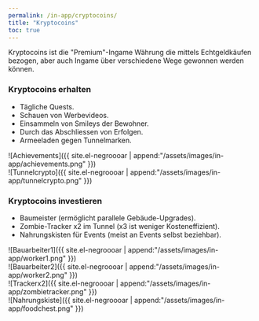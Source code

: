 ```yaml
---
permalink: /in-app/cryptocoins/
title: "Kryptocoins"
toc: true
---
```


Kryptocoins ist die "Premium"-Ingame Währung die mittels Echtgeldkäufen bezogen, aber auch Ingame über verschiedene Wege gewonnen werden können.

### Kryptocoins erhalten

- Tägliche Quests.
- Schauen von Werbevideos.
- Einsammeln von Smileys der Bewohner.
- Durch das Abschliessen von Erfolgen.
- Armeeladen gegen Tunnelmarken.

![Achievements]({{ site.el-negroooar | append:"/assets/images/in-app/achievements.png" }})  
![Tunnelcrypto]({{ site.el-negroooar | append:"/assets/images/in-app/tunnelcrypto.png" }})  


### Kryptocoins investieren

- Baumeister (ermöglicht parallele Gebäude-Upgrades).
- Zombie-Tracker x2 im Tunnel (x3 ist weniger Kosteneffizient).
- Nahrungskisten für Events (meist an Events selbst beziehbar).


![Bauarbeiter1]({{ site.el-negroooar | append:"/assets/images/in-app/worker1.png" }})  
![Bauarbeiter2]({{ site.el-negroooar | append:"/assets/images/in-app/worker2.png" }})  
![Trackerx2]({{ site.el-negroooar | append:"/assets/images/in-app/zombietracker.png" }})  
![Nahrungskiste]({{ site.el-negroooar | append:"/assets/images/in-app/foodchest.png" }})  